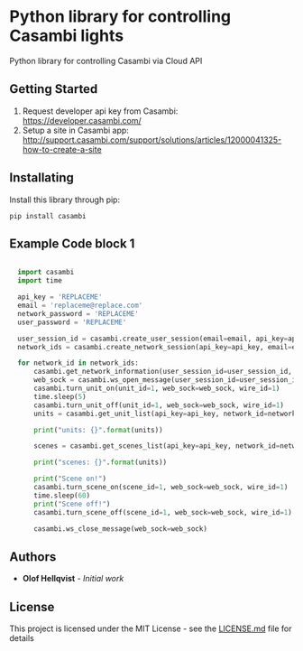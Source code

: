 # Python library for controlling Casambi lights

Python library for controlling Casambi via Cloud API

## Getting Started
1. Request developer api key from Casambi: https://developer.casambi.com/
2. Setup a site in Casambi app: http://support.casambi.com/support/solutions/articles/12000041325-how-to-create-a-site

## Installating
Install this library through pip: 
```
pip install casambi
```

## Example Code block 1
```python

  import casambi
  import time

  api_key = 'REPLACEME'
  email = 'replaceme@replace.com'
  network_password = 'REPLACEME'
  user_password = 'REPLACEME'

  user_session_id = casambi.create_user_session(email=email, api_key=api_key, user_password=user_password)
  network_ids = casambi.create_network_session(api_key=api_key, email=email, network_password=network_password)

  for network_id in network_ids:
      casambi.get_network_information(user_session_id=user_session_id, network_id=network_id, api_key=api_key)
      web_sock = casambi.ws_open_message(user_session_id=user_session_id, network_id=network_id, api_key=api_key)
      casambi.turn_unit_on(unit_id=1, web_sock=web_sock, wire_id=1)
      time.sleep(5)
      casambi.turn_unit_off(unit_id=1, web_sock=web_sock, wire_id=1)
      units = casambi.get_unit_list(api_key=api_key, network_id=network_id, user_session_id=user_session_id)

      print("units: {}".format(units))

      scenes = casambi.get_scenes_list(api_key=api_key, network_id=network_id, user_session_id=user_session_id)

      print("scenes: {}".format(units))

      print("Scene on!")
      casambi.turn_scene_on(scene_id=1, web_sock=web_sock, wire_id=1)
      time.sleep(60)
      print("Scene off!")
      casambi.turn_scene_off(scene_id=1, web_sock=web_sock, wire_id=1)

      casambi.ws_close_message(web_sock=web_sock)
```

## Authors

* **Olof Hellqvist** - *Initial work*

## License

This project is licensed under the MIT License - see the [LICENSE.md](LICENSE.md) file for details
